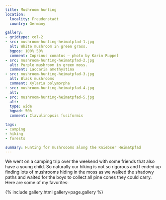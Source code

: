 ```yaml
---
title: Mushroom hunting
location:
  locality: Freudenstadt
  country: Germany

gallery:
- gridtype: col-2
- src: mushroom-hunting-heimatpfad-1.jpg
  alt: White mushroom in green grass.
  bgpos: 100% 50%
  comment: Coprinus comatus — photo by Karin Ruppel
- src: mushroom-hunting-heimatpfad-2.jpg
  alt: Purple mushroom in green moss.
  comment: Laccaria amethystina
- src: mushroom-hunting-heimatpfad-3.jpg
  alt: Black mushrooms
  comment: Xylaria polymorpha
- src: mushroom-hunting-heimatpfad-4.jpg
  alt: 
- src: mushroom-hunting-heimatpfad-5.jpg
  alt: 
  type: wide
  bgpad: 50%
  comment: Clavulinopsis fusiformis

tags:
- camping
- hiking
- forests

summary: Hunting for mushroooms along the Kniebser Heimatpfad
---
```


We went on a camping trip over the weekend with some friends that also have a young child. So naturally our hiking is not so rigorous and I ended up finding lots of mushrooms hiding in the moss as we walked the shadowy paths and waited for the boys to collect all pine cones they could carry. Here are some of my favorites:

{% include gallery.html gallery=page.gallery %}
